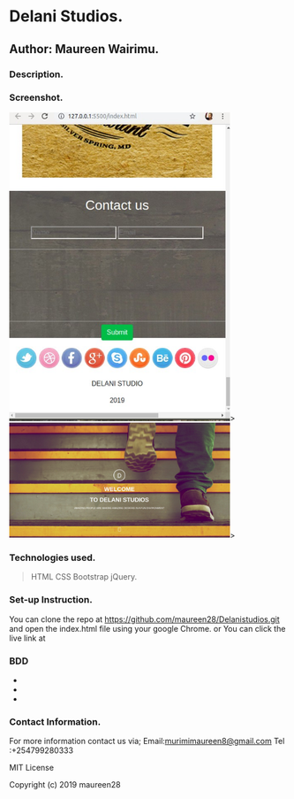 # Delani Studios.

## Author: Maureen Wairimu.

### Description.


### Screenshot.
<img src="./assets/Screenshots/Screenshot1.jpg" alt="delanistudio" title="Image vie via phone" width="400"/>>
<img src="./assets/Screenshots/Screenshot3.jpg" alt="delani" title="Image via laptop" width="400"/>>

### Technologies used.
> HTML
> CSS
> Bootstrap
> jQuery.

### Set-up Instruction.
You can clone the repo at https://github.com/maureen28/Delanistudios.git and open the index.html file using your google Chrome. 
or You can click the live link at 

### BDD
<ul>
<li></li>
<li></li>
<li></li>
</ul>

### Contact Information.
For more information contact us via;
Email:murimimaureen8@gmail.com Tel :+254799280333

MIT License

Copyright (c) 2019 maureen28